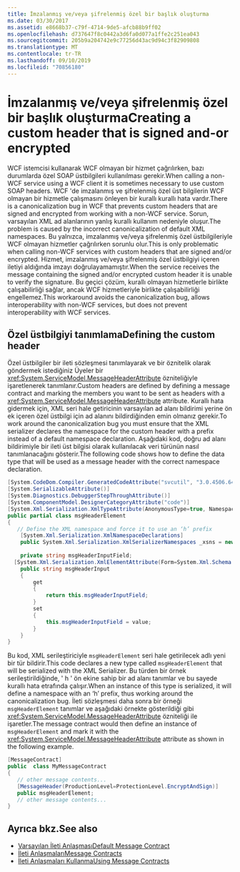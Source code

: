 ```yaml
---
title: İmzalanmış ve/veya şifrelenmiş özel bir başlık oluşturma
ms.date: 03/30/2017
ms.assetid: e8668b37-c79f-4714-9de5-afcb88b9ff02
ms.openlocfilehash: d737647f8c0442a3d6fa0d077a1ffe2c251ea043
ms.sourcegitcommit: 205b9a204742e9c77256d43ac9d94c3f82909808
ms.translationtype: MT
ms.contentlocale: tr-TR
ms.lasthandoff: 09/10/2019
ms.locfileid: "70856180"
---
```

# <a name="creating-a-custom-header-that-is-signed-and-or-encrypted"></a><span data-ttu-id="939f9-102">İmzalanmış ve/veya şifrelenmiş özel bir başlık oluşturma</span><span class="sxs-lookup"><span data-stu-id="939f9-102">Creating a custom header that is signed and-or encrypted</span></span>
<span data-ttu-id="939f9-103">WCF istemcisi kullanarak WCF olmayan bir hizmet çağrılırken, bazı durumlarda özel SOAP üstbilgileri kullanılması gerekir.</span><span class="sxs-lookup"><span data-stu-id="939f9-103">When calling a non-WCF service using a WCF client it is sometimes necessary to use custom SOAP headers.</span></span> <span data-ttu-id="939f9-104">WCF 'de imzalanmış ve şifrelenmiş özel üst bilgilerin WCF olmayan bir hizmetle çalışmasını önleyen bir kurallı kurallı hata vardır.</span><span class="sxs-lookup"><span data-stu-id="939f9-104">There is a canonicalization bug in WCF that prevents custom headers that are signed and encrypted from working with a non-WCF service.</span></span> <span data-ttu-id="939f9-105">Sorun, varsayılan XML ad alanlarının yanlış kurallı kullanım nedeniyle oluşur.</span><span class="sxs-lookup"><span data-stu-id="939f9-105">The problem is caused by the incorrect canonicalization of default XML namespaces.</span></span> <span data-ttu-id="939f9-106">Bu yalnızca, imzalanmış ve/veya şifrelenmiş özel üstbilgileriyle WCF olmayan hizmetler çağrılırken sorunlu olur.</span><span class="sxs-lookup"><span data-stu-id="939f9-106">This is only problematic when calling non-WCF services with custom headers that are signed and/or encrypted.</span></span>  <span data-ttu-id="939f9-107">Hizmet, imzalanmış ve/veya şifrelenmiş özel üstbilgiyi içeren iletiyi aldığında imzayı doğrulayamamıştır.</span><span class="sxs-lookup"><span data-stu-id="939f9-107">When the service receives the message containing the signed and/or encrypted custom header it is unable to verify the signature.</span></span> <span data-ttu-id="939f9-108">Bu geçici çözüm, kurallı olmayan hizmetlerle birlikte çalışabilirliği sağlar, ancak WCF hizmetleriyle birlikte çalışabilirliği engellemez.</span><span class="sxs-lookup"><span data-stu-id="939f9-108">This workaround avoids the canonicalization bug, allows interoperability with non-WCF services, but does not prevent interoperability with WCF services.</span></span>  
  
## <a name="defining-the-custom-header"></a><span data-ttu-id="939f9-109">Özel üstbilgiyi tanımlama</span><span class="sxs-lookup"><span data-stu-id="939f9-109">Defining the custom header</span></span>  
 <span data-ttu-id="939f9-110">Özel üstbilgiler bir ileti sözleşmesi tanımlayarak ve bir öznitelik olarak göndermek istediğiniz Üyeler bir <xref:System.ServiceModel.MessageHeaderAttribute> özniteliğiyle işaretlenerek tanımlanır.</span><span class="sxs-lookup"><span data-stu-id="939f9-110">Custom headers are defined by defining a message contract and marking the members you want to be sent as headers with a <xref:System.ServiceModel.MessageHeaderAttribute> attribute.</span></span> <span data-ttu-id="939f9-111">Kurallı hata gidermek için, XML seri hale getiricinin varsayılan ad alanı bildirimi yerine ön ek içeren özel üstbilgi için ad alanını bildirdiğinden emin olmanız gerekir.</span><span class="sxs-lookup"><span data-stu-id="939f9-111">To work around the canonicalization bug you must ensure that the XML serializer declares the namespace for the custom header with a prefix instead of a default namespace declaration.</span></span> <span data-ttu-id="939f9-112">Aşağıdaki kod, doğru ad alanı bildirimiyle bir ileti üst bilgisi olarak kullanılacak veri türünün nasıl tanımlanacağını gösterir.</span><span class="sxs-lookup"><span data-stu-id="939f9-112">The following code shows how to define the data type that will be used as a message header with the correct namespace declaration.</span></span>  
  
```csharp
[System.CodeDom.Compiler.GeneratedCodeAttribute("svcutil", "3.0.4506.648")]  
[System.SerializableAttribute()]  
[System.Diagnostics.DebuggerStepThroughAttribute()]  
[System.ComponentModel.DesignerCategoryAttribute("code")]  
[System.Xml.Serialization.XmlTypeAttribute(AnonymousType=true, Namespace="http://www.example.org/getMessage/")]  
public partial class msgHeaderElement  
{  
   // Define the XML namespace and force it to use an ‘h’ prefix  
    [System.Xml.Serialization.XmlNamespaceDeclarations]  
    public System.Xml.Serialization.XmlSerializerNamespaces _xsns = new System.Xml.Serialization.XmlSerializerNamespaces(new System.Xml.XmlQualifiedName[] { new System.Xml.XmlQualifiedName("h", "http://www.example.org/getMessage/") });  
  
    private string msgHeaderInputField;  
  [System.Xml.Serialization.XmlElementAttribute(Form=System.Xml.Schema.XmlSchemaForm.Unqualified, Order=0)]  
    public string msgHeaderInput  
    {  
        get  
        {  
            return this.msgHeaderInputField;  
        }  
        set  
        {  
            this.msgHeaderInputField = value;  
        }  
    }  
}  
```  
  
 <span data-ttu-id="939f9-113">Bu kod, XML serileştiriciyle `msgHeaderElement` seri hale getirilecek adlı yeni bir tür bildirir.</span><span class="sxs-lookup"><span data-stu-id="939f9-113">This code declares a new type called `msgHeaderElement` that will be serialized with the XML Serializer.</span></span> <span data-ttu-id="939f9-114">Bu türden bir örnek serileştirildiğinde, ' h ' ön ekine sahip bir ad alanı tanımlar ve bu sayede kurallı hata etrafında çalışır.</span><span class="sxs-lookup"><span data-stu-id="939f9-114">When an instance of this type is serialized, it will define a namespace with an ‘h’ prefix, thus working around the canonicalization bug.</span></span>  <span data-ttu-id="939f9-115">İleti sözleşmesi daha sonra bir örneği `msgHeaderElement` tanımlar ve aşağıdaki örnekte gösterildiği gibi <xref:System.ServiceModel.MessageHeaderAttribute> özniteliği ile işaretler.</span><span class="sxs-lookup"><span data-stu-id="939f9-115">The message contract would then define an instance of `msgHeaderElement` and mark it with the <xref:System.ServiceModel.MessageHeaderAttribute> attribute as shown in the following example.</span></span>  
  
```csharp
[MessageContract]  
public  class MyMessageContract  
{  
   // other message contents...  
   [MessageHeader(ProductionLevel=ProtectionLevel.EncryptAndSign)]  
   public msgHeaderElement;  
   // other message contents...  
}  
```  
  
## <a name="see-also"></a><span data-ttu-id="939f9-116">Ayrıca bkz.</span><span class="sxs-lookup"><span data-stu-id="939f9-116">See also</span></span>

- [<span data-ttu-id="939f9-117">Varsayılan İleti Anlaşması</span><span class="sxs-lookup"><span data-stu-id="939f9-117">Default Message Contract</span></span>](../../../../docs/framework/wcf/samples/default-message-contract.md)
- [<span data-ttu-id="939f9-118">İleti Anlaşmaları</span><span class="sxs-lookup"><span data-stu-id="939f9-118">Message Contracts</span></span>](../../../../docs/framework/wcf/samples/message-contracts.md)
- [<span data-ttu-id="939f9-119">İleti Anlaşmaları Kullanma</span><span class="sxs-lookup"><span data-stu-id="939f9-119">Using Message Contracts</span></span>](../../../../docs/framework/wcf/feature-details/using-message-contracts.md)
